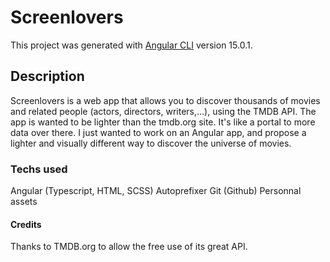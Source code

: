# Screenlovers

This project was generated with [Angular CLI](https://github.com/angular/angular-cli) version 15.0.1.

## Description

Screenlovers is a web app that allows you to discover thousands of movies and related people (actors, directors, writers,...), using the TMDB API. The app is wanted to be lighter than the tmdb.org site. It's like a portal to more data over there.
I just wanted to work on an Angular app, and propose a lighter and visually different way to discover the universe of movies.

### Techs used

Angular (Typescript, HTML, SCSS)
Autoprefixer
Git (Github)
Personnal assets

#### Credits

Thanks to TMDB.org to allow the free use of its great API.
